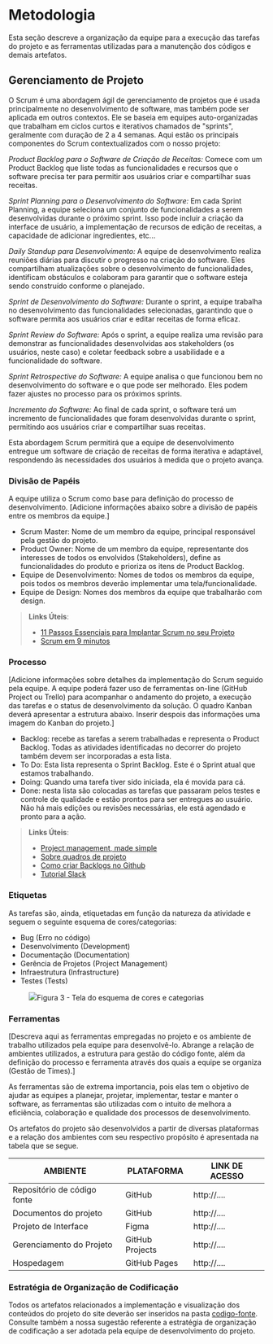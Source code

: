 
# Metodologia

Esta seção descreve a organização da equipe para a execução das tarefas do projeto e as ferramentas utilizadas para a manutenção dos códigos e demais artefatos.


## Gerenciamento de Projeto
O Scrum é uma abordagem ágil de gerenciamento de projetos que é usada principalmente no desenvolvimento de software, mas também pode ser aplicada em outros contextos. Ele se baseia em equipes auto-organizadas que trabalham em ciclos curtos e iterativos chamados de "sprints", geralmente com duração de 2 a 4 semanas. Aqui estão os principais componentes do Scrum contextualizados com o nosso projeto:

*Product Backlog para o Software de Criação de Receitas:* Comece com um Product Backlog que liste todas as funcionalidades e recursos que o software precisa ter para permitir aos usuários criar e compartilhar suas receitas.

*Sprint Planning para o Desenvolvimento do Software:* Em cada Sprint Planning, a equipe seleciona um conjunto de funcionalidades a serem desenvolvidas durante o próximo sprint. Isso pode incluir a criação da interface de usuário, a implementação de recursos de edição de receitas, a capacidade de adicionar ingredientes, etc...

*Daily Standup para Desenvolvimento:* A equipe de desenvolvimento realiza reuniões diárias para discutir o progresso na criação do software. Eles compartilham atualizações sobre o desenvolvimento de funcionalidades, identificam obstáculos e colaboram para garantir que o software esteja sendo construído conforme o planejado.

*Sprint de Desenvolvimento do Software:* Durante o sprint, a equipe trabalha no desenvolvimento das funcionalidades selecionadas, garantindo que o software permita aos usuários criar e editar receitas de forma eficaz.

*Sprint Review do Software:* Após o sprint, a equipe realiza uma revisão para demonstrar as funcionalidades desenvolvidas aos stakeholders (os usuários, neste caso) e coletar feedback sobre a usabilidade e a funcionalidade do software.

*Sprint Retrospective do Software:* A equipe analisa o que funcionou bem no desenvolvimento do software e o que pode ser melhorado. Eles podem fazer ajustes no processo para os próximos sprints.

*Incremento do Software:* Ao final de cada sprint, o software terá um incremento de funcionalidades que foram desenvolvidas durante o sprint, permitindo aos usuários criar e compartilhar suas receitas.

Esta abordagem Scrum permitirá que a equipe de desenvolvimento entregue um software de criação de receitas de forma iterativa e adaptável, respondendo às necessidades dos usuários à medida que o projeto avança.



### Divisão de Papéis

A equipe utiliza o Scrum como base para definição do processo de desenvolvimento.
[Adicione informações abaixo sobre a divisão de papéis entre os membros da equipe.]
- Scrum Master: Nome de um membro da equipe, principal responsável pela gestão do projeto.
- Product Owner: Nome de um membro da equipe, representante dos interesses de todos os envolvidos (Stakeholders), define as funcionalidades do produto e prioriza os itens de Product Backlog.
- Equipe de Desenvolvimento: Nomes de todos os membros da equipe, pois todos os membros deverão implementar uma tela/funcionalidade.
- Equipe de Design: Nomes dos membros da equipe que trabalharão com design.

> **Links Úteis**:
> - [11 Passos Essenciais para Implantar Scrum no seu 
> Projeto](https://mindmaster.com.br/scrum-11-passos/)
> - [Scrum em 9 minutos](https://www.youtube.com/watch?v=XfvQWnRgxG0)

### Processo

[Adicione informações sobre detalhes da implementação do Scrum seguido pela equipe. A equipe poderá fazer uso de ferramentas on-line (GitHub Project ou Trello) para acompanhar o andamento do projeto, a execução das tarefas e o status de desenvolvimento da solução. O quadro Kanban deverá apresentar a estrutura abaixo. Inserir despois das informações uma imagem do Kanban do projeto.]
- Backlog: recebe as tarefas a serem trabalhadas e representa o Product Backlog. Todas as atividades identificadas no decorrer do projeto também devem ser incorporadas a esta lista. 
- To Do: Esta lista representa o Sprint Backlog. Este é o Sprint atual que estamos trabalhando. 
- Doing: Quando uma tarefa tiver sido iniciada, ela é movida para cá. 
- Done: nesta lista são colocadas as tarefas que passaram pelos testes e controle de qualidade e estão prontos para ser entregues ao usuário. Não há mais edições ou revisões necessárias, ele está agendado e pronto para a ação.

> **Links Úteis**:
> - [Project management, made simple](https://github.com/features/project-management/)
> - [Sobre quadros de projeto](https://docs.github.com/pt/github/managing-your-work-on-github/about-project-boards)
> - [Como criar Backlogs no Github](https://www.youtube.com/watch?v=RXEy6CFu9Hk)
> - [Tutorial Slack](https://slack.com/intl/en-br/)


### Etiquetas
<p>As tarefas são, ainda, etiquetadas em função da natureza da atividade e seguem o seguinte esquema de cores/categorias:</p>

<ul>
  <li>Bug (Erro no código)</li>
  <li>Desenvolvimento (Development)</li>
  <li>Documentação (Documentation)</li>
  <li>Gerência de Projetos (Project Management)</li>
  <li>Infraestrutura (Infrastructure)</li>
  <li>Testes (Tests)</li>
</ul>

<figure> 
  <img src="https://user-images.githubusercontent.com/100447878/164068979-9eed46e1-9b44-461e-ab88-c2388e6767a1.png"
    <figcaption>Figura 3 - Tela do esquema de cores e categorias</figcaption>
</figure> 
  
### Ferramentas

[Descreva aqui as ferramentas empregadas no projeto e os ambiente de trabalho utilizados pela  equipe para desenvolvê-lo. Abrange a relação de ambientes utilizados, a estrutura para gestão do código fonte, além da definição do processo e ferramenta através dos quais a equipe se organiza (Gestão de Times).]

As ferramentas são de extrema importancia, pois elas tem o objetivo de ajudar as equipes a planejar, projetar, implementar, testar e manter o software, as ferramentas são utilizadas com o intuito de melhora a eficiência, colaboração e qualidade dos processos de desenvolvimento.

Os artefatos do projeto são desenvolvidos a partir de diversas plataformas e a relação dos ambientes com seu respectivo propósito é apresentada na tabela que se segue.

| AMBIENTE                            | PLATAFORMA                         | LINK DE ACESSO                         |
|-------------------------------------|------------------------------------|----------------------------------------|
| Repositório de código fonte         | GitHub                             | http://....                            |
| Documentos do projeto               | GitHub                             | http://....                            |
| Projeto de Interface                | Figma                              | http://....                            |
| Gerenciamento do Projeto            | GitHub Projects                    | http://....                            |
| Hospedagem                          | GitHub Pages                       | http://....                            |


### Estratégia de Organização de Codificação 

Todos os artefatos relacionados a implementação e visualização dos conteúdos do projeto do site deverão ser inseridos na pasta [codigo-fonte](http://https://github.com/ICEI-PUC-Minas-PMV-ADS/WebApplicationProject-Template-v2/tree/main/codigo-fonte). Consulte também a nossa sugestão referente a estratégia de organização de codificação a ser adotada pela equipe de desenvolvimento do projeto.
